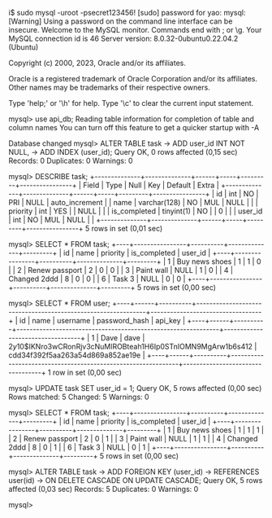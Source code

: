 i$ sudo mysql -uroot -psecret123456!
[sudo] password for yao:
mysql: [Warning] Using a password on the command line interface can be insecure.
Welcome to the MySQL monitor.  Commands end with ; or \g.
Your MySQL connection id is 46
Server version: 8.0.32-0ubuntu0.22.04.2 (Ubuntu)

Copyright (c) 2000, 2023, Oracle and/or its affiliates.

Oracle is a registered trademark of Oracle Corporation and/or its
affiliates. Other names may be trademarks of their respective
owners.

Type 'help;' or '\h' for help. Type '\c' to clear the current input statement.

mysql> use api_db;
Reading table information for completion of table and column names
You can turn off this feature to get a quicker startup with -A

Database changed
mysql> ALTER TABLE task
-> ADD user_id INT NOT NULL,
-> ADD INDEX (user_id);
Query OK, 0 rows affected (0,15 sec)
Records: 0  Duplicates: 0  Warnings: 0

mysql> DESCRIBE task;
+--------------+--------------+------+-----+---------+----------------+
| Field        | Type         | Null | Key | Default | Extra          |
+--------------+--------------+------+-----+---------+----------------+
| id           | int          | NO   | PRI | NULL    | auto_increment |
| name         | varchar(128) | NO   | MUL | NULL    |                |
| priority     | int          | YES  |     | NULL    |                |
| is_completed | tinyint(1)   | NO   |     | 0       |                |
| user_id      | int          | NO   | MUL | NULL    |                |
+--------------+--------------+------+-----+---------+----------------+
5 rows in set (0,01 sec)

mysql> SELECT * FROM task;
+----+----------------+----------+--------------+---------+
| id | name           | priority | is_completed | user_id |
+----+----------------+----------+--------------+---------+
|  1 | Buy news shoes |        1 |            1 |       0 |
|  2 | Renew passport |        2 |            0 |       0 |
|  3 | Paint wall     |     NULL |            1 |       0 |
|  4 | Changed 2ddd   |        8 |            0 |       0 |
|  6 | Task 3         |     NULL |            0 |       0 |
+----+----------------+----------+--------------+---------+
5 rows in set (0,00 sec)

mysql> SELECT * FROM user;
+----+------+----------+--------------------------------------------------------------+----------------------------------+
| id | name | username | password_hash                                                | api_key                          |
+----+------+----------+--------------------------------------------------------------+----------------------------------+
|  1 | Dave | dave     | $2y$10$IKNro3wCRonRjv3cNuMlROBteah1H6Ip0STnIOMN9MgArw1b6s412 | cdd34f392f5aa263a54d869a852ae19e |
+----+------+----------+--------------------------------------------------------------+----------------------------------+
1 row in set (0,00 sec)

mysql> UPDATE task SET user_id = 1;
Query OK, 5 rows affected (0,00 sec)
Rows matched: 5  Changed: 5  Warnings: 0

mysql> SELECT * FROM task;
+----+----------------+----------+--------------+---------+
| id | name           | priority | is_completed | user_id |
+----+----------------+----------+--------------+---------+
|  1 | Buy news shoes |        1 |            1 |       1 |
|  2 | Renew passport |        2 |            0 |       1 |
|  3 | Paint wall     |     NULL |            1 |       1 |
|  4 | Changed 2ddd   |        8 |            0 |       1 |
|  6 | Task 3         |     NULL |            0 |       1 |
+----+----------------+----------+--------------+---------+
5 rows in set (0,00 sec)

mysql> ALTER TABLE task
-> ADD FOREIGN KEY (user_id)
-> REFERENCES user(id)
-> ON DELETE CASCADE ON UPDATE CASCADE;
Query OK, 5 rows affected (0,03 sec)
Records: 5  Duplicates: 0  Warnings: 0

mysql> 
